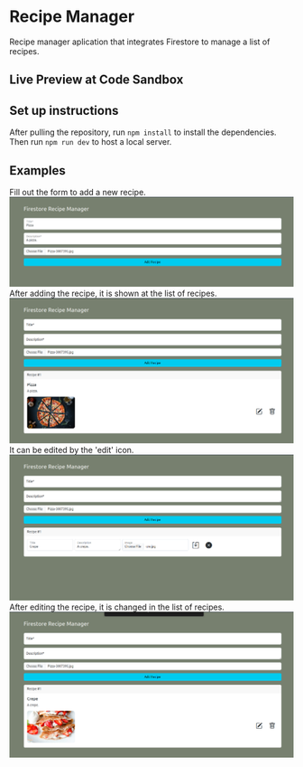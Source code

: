 # Recipe Manager
Recipe manager aplication that integrates Firestore to manage a list of recipes.

## Live Preview at Code Sandbox

## Set up instructions
After pulling the repository, run `npm install` to install the dependencies. Then run `npm run dev` to host a local server.
## Examples
Fill out the form to add a new recipe.
![Screenshot of adding a recipe.](/src/assets/fill.png)
After adding the recipe, it is shown at the list of recipes.
![Screenshot of the added recipe.](/src/assets/add.png)
It can be edited by the 'edit' icon.
![Screenshot of editing a recipe.](/src/assets/edit.png)
After editing the recipe, it is changed in the list of recipes.
![Screenshot of new list of recipes.](/src/assets/new.png)